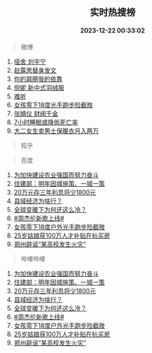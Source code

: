 <div align="center"><h2>实时热搜榜</h2><h4>2023-12-22 00:33:02</h4></div>

> 微博  

1. [哑舍 刘宇宁](https://s.weibo.com/weibo?q=%E5%93%91%E8%88%8D%20%E5%88%98%E5%AE%87%E5%AE%81&t=31&band_rank=1&Refer=top)<br />
2. [赵露思替身发文](https://s.weibo.com/weibo?q=%23%E8%B5%B5%E9%9C%B2%E6%80%9D%E6%9B%BF%E8%BA%AB%E5%8F%91%E6%96%87%23&t=31&band_rank=2&Refer=top)<br />
3. [你的肩膀我的依靠](https://s.weibo.com/weibo?q=%23%E4%BD%A0%E7%9A%84%E8%82%A9%E8%86%80%E6%88%91%E7%9A%84%E4%BE%9D%E9%9D%A0%23&t=31&band_rank=3&Refer=top)<br />
4. [倪妮 新中式羽绒服](https://s.weibo.com/weibo?q=%E5%80%AA%E5%A6%AE%20%E6%96%B0%E4%B8%AD%E5%BC%8F%E7%BE%BD%E7%BB%92%E6%9C%8D&t=31&band_rank=4&Refer=top)<br />
5. [难听](https://s.weibo.com/weibo?q=%E9%9A%BE%E5%90%AC&t=31&band_rank=5&Refer=top)<br />
6. [女孩零下18度光手跑步险截肢](https://s.weibo.com/weibo?q=%23%E5%A5%B3%E5%AD%A9%E9%9B%B6%E4%B8%8B18%E5%BA%A6%E5%85%89%E6%89%8B%E8%B7%91%E6%AD%A5%E9%99%A9%E6%88%AA%E8%82%A2%23&t=31&band_rank=6&Refer=top)<br />
7. [张婧仪 财阀千金](https://s.weibo.com/weibo?q=%E5%BC%A0%E5%A9%A7%E4%BB%AA%20%E8%B4%A2%E9%98%80%E5%8D%83%E9%87%91&t=31&band_rank=7&Refer=top)<br />
8. [7小时睡眠或降低死亡率](https://s.weibo.com/weibo?q=%237%E5%B0%8F%E6%97%B6%E7%9D%A1%E7%9C%A0%E6%88%96%E9%99%8D%E4%BD%8E%E6%AD%BB%E4%BA%A1%E7%8E%87%23&t=31&band_rank=8&Refer=top)<br />
9. [大二女生卖男士保暖衣月入两万](https://s.weibo.com/weibo?q=%23%E5%A4%A7%E4%BA%8C%E5%A5%B3%E7%94%9F%E5%8D%96%E7%94%B7%E5%A3%AB%E4%BF%9D%E6%9A%96%E8%A1%A3%E6%9C%88%E5%85%A5%E4%B8%A4%E4%B8%87%23&t=31&band_rank=9&Refer=top)<br />

> 知乎  


> 百度  

1. [为加快建设农业强国而努力奋斗](https://www.baidu.com/s?wd=%E4%B8%BA%E5%8A%A0%E5%BF%AB%E5%BB%BA%E8%AE%BE%E5%86%9C%E4%B8%9A%E5%BC%BA%E5%9B%BD%E8%80%8C%E5%8A%AA%E5%8A%9B%E5%A5%8B%E6%96%97&sa=fyb_news&rsv_dl=fyb_news)<br />
2. [住建部：明年因城施策、一城一策](https://www.baidu.com/s?wd=%E4%BD%8F%E5%BB%BA%E9%83%A8%EF%BC%9A%E6%98%8E%E5%B9%B4%E5%9B%A0%E5%9F%8E%E6%96%BD%E7%AD%96%E3%80%81%E4%B8%80%E5%9F%8E%E4%B8%80%E7%AD%96&sa=fyb_news&rsv_dl=fyb_news)<br />
3. [20万元存三年利息将少1800元](https://www.baidu.com/s?wd=20%E4%B8%87%E5%85%83%E5%AD%98%E4%B8%89%E5%B9%B4%E5%88%A9%E6%81%AF%E5%B0%86%E5%B0%911800%E5%85%83&sa=fyb_news&rsv_dl=fyb_news)<br />
4. [县域经济为啥行？](https://www.baidu.com/s?wd=%E5%8E%BF%E5%9F%9F%E7%BB%8F%E6%B5%8E%E4%B8%BA%E5%95%A5%E8%A1%8C%EF%BC%9F&sa=fyb_news&rsv_dl=fyb_news)<br />
5. [全球变暖下为何还这么冷？](https://www.baidu.com/s?wd=%E5%85%A8%E7%90%83%E5%8F%98%E6%9A%96%E4%B8%8B%E4%B8%BA%E4%BD%95%E8%BF%98%E8%BF%99%E4%B9%88%E5%86%B7%EF%BC%9F&sa=fyb_news&rsv_dl=fyb_news)<br />
6. [#周杰伦新歌上线#](https://www.baidu.com/s?wd=%23%E5%91%A8%E6%9D%B0%E4%BC%A6%E6%96%B0%E6%AD%8C%E4%B8%8A%E7%BA%BF%23&sa=fyb_news&rsv_dl=fyb_news)<br />
7. [女孩零下18度户外光手跑步险截肢](https://www.baidu.com/s?wd=%E5%A5%B3%E5%AD%A9%E9%9B%B6%E4%B8%8B18%E5%BA%A6%E6%88%B7%E5%A4%96%E5%85%89%E6%89%8B%E8%B7%91%E6%AD%A5%E9%99%A9%E6%88%AA%E8%82%A2&sa=fyb_news&rsv_dl=fyb_news)<br />
8. [25岁姑娘获100万人才补贴在杭买房](https://www.baidu.com/s?wd=25%E5%B2%81%E5%A7%91%E5%A8%98%E8%8E%B7100%E4%B8%87%E4%BA%BA%E6%89%8D%E8%A1%A5%E8%B4%B4%E5%9C%A8%E6%9D%AD%E4%B9%B0%E6%88%BF&sa=fyb_news&rsv_dl=fyb_news)<br />
9. [郑州辟谣“某高校发生火灾”](https://www.baidu.com/s?wd=%E9%83%91%E5%B7%9E%E8%BE%9F%E8%B0%A3%E2%80%9C%E6%9F%90%E9%AB%98%E6%A0%A1%E5%8F%91%E7%94%9F%E7%81%AB%E7%81%BE%E2%80%9D&sa=fyb_news&rsv_dl=fyb_news)<br />

> 哔哩哔哩  

1. [为加快建设农业强国而努力奋斗](https://www.baidu.com/s?wd=%E4%B8%BA%E5%8A%A0%E5%BF%AB%E5%BB%BA%E8%AE%BE%E5%86%9C%E4%B8%9A%E5%BC%BA%E5%9B%BD%E8%80%8C%E5%8A%AA%E5%8A%9B%E5%A5%8B%E6%96%97&sa=fyb_news&rsv_dl=fyb_news)<br />
2. [住建部：明年因城施策、一城一策](https://www.baidu.com/s?wd=%E4%BD%8F%E5%BB%BA%E9%83%A8%EF%BC%9A%E6%98%8E%E5%B9%B4%E5%9B%A0%E5%9F%8E%E6%96%BD%E7%AD%96%E3%80%81%E4%B8%80%E5%9F%8E%E4%B8%80%E7%AD%96&sa=fyb_news&rsv_dl=fyb_news)<br />
3. [20万元存三年利息将少1800元](https://www.baidu.com/s?wd=20%E4%B8%87%E5%85%83%E5%AD%98%E4%B8%89%E5%B9%B4%E5%88%A9%E6%81%AF%E5%B0%86%E5%B0%911800%E5%85%83&sa=fyb_news&rsv_dl=fyb_news)<br />
4. [县域经济为啥行？](https://www.baidu.com/s?wd=%E5%8E%BF%E5%9F%9F%E7%BB%8F%E6%B5%8E%E4%B8%BA%E5%95%A5%E8%A1%8C%EF%BC%9F&sa=fyb_news&rsv_dl=fyb_news)<br />
5. [全球变暖下为何还这么冷？](https://www.baidu.com/s?wd=%E5%85%A8%E7%90%83%E5%8F%98%E6%9A%96%E4%B8%8B%E4%B8%BA%E4%BD%95%E8%BF%98%E8%BF%99%E4%B9%88%E5%86%B7%EF%BC%9F&sa=fyb_news&rsv_dl=fyb_news)<br />
6. [#周杰伦新歌上线#](https://www.baidu.com/s?wd=%23%E5%91%A8%E6%9D%B0%E4%BC%A6%E6%96%B0%E6%AD%8C%E4%B8%8A%E7%BA%BF%23&sa=fyb_news&rsv_dl=fyb_news)<br />
7. [女孩零下18度户外光手跑步险截肢](https://www.baidu.com/s?wd=%E5%A5%B3%E5%AD%A9%E9%9B%B6%E4%B8%8B18%E5%BA%A6%E6%88%B7%E5%A4%96%E5%85%89%E6%89%8B%E8%B7%91%E6%AD%A5%E9%99%A9%E6%88%AA%E8%82%A2&sa=fyb_news&rsv_dl=fyb_news)<br />
8. [25岁姑娘获100万人才补贴在杭买房](https://www.baidu.com/s?wd=25%E5%B2%81%E5%A7%91%E5%A8%98%E8%8E%B7100%E4%B8%87%E4%BA%BA%E6%89%8D%E8%A1%A5%E8%B4%B4%E5%9C%A8%E6%9D%AD%E4%B9%B0%E6%88%BF&sa=fyb_news&rsv_dl=fyb_news)<br />
9. [郑州辟谣“某高校发生火灾”](https://www.baidu.com/s?wd=%E9%83%91%E5%B7%9E%E8%BE%9F%E8%B0%A3%E2%80%9C%E6%9F%90%E9%AB%98%E6%A0%A1%E5%8F%91%E7%94%9F%E7%81%AB%E7%81%BE%E2%80%9D&sa=fyb_news&rsv_dl=fyb_news)<br />
